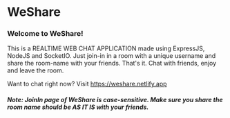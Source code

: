 # WeShare

### Welcome to WeShare!

This is a REALTIME WEB CHAT APPLICATION made using ExpressJS, NodeJS and SocketIO. 
Just join-in in a room with a unique username and share the room-name with your friends. That's it. 
Chat with friends, enjoy and leave the room.

Want to chat right now? Visit https://weshare.netlify.app

##### Note: JoinIn page of WeShare is case-sensitive. Make sure you share the room name should be AS IT IS with your friends.
 

